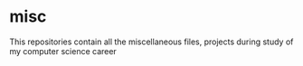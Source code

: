 # misc
This repositories contain all the miscellaneous files, projects during study of my computer science career
